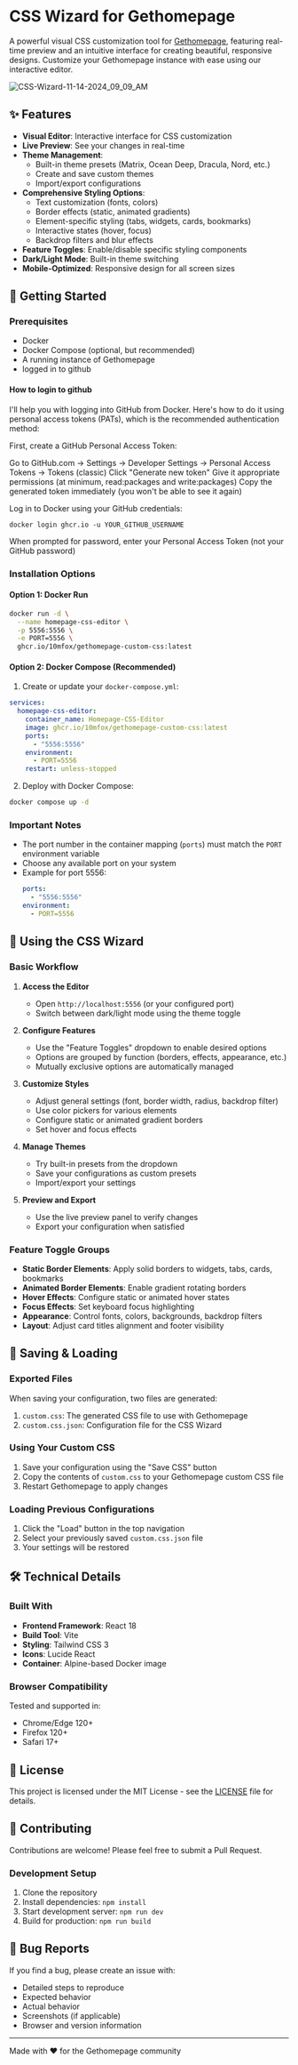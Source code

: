 # CSS Wizard for Gethomepage

A powerful visual CSS customization tool for [Gethomepage](https://github.com/gethomepage/homepage), featuring real-time preview and an intuitive interface for creating beautiful, responsive designs. Customize your Gethomepage instance with ease using our interactive editor.

![CSS-Wizard-11-14-2024_09_09_AM](https://github.com/user-attachments/assets/bd8487cc-5695-4ffc-b40f-8feccf613e26)

## ✨ Features

- **Visual Editor**: Interactive interface for CSS customization
- **Live Preview**: See your changes in real-time
- **Theme Management**:
  - Built-in theme presets (Matrix, Ocean Deep, Dracula, Nord, etc.)
  - Create and save custom themes
  - Import/export configurations
- **Comprehensive Styling Options**:
  - Text customization (fonts, colors)
  - Border effects (static, animated gradients)
  - Element-specific styling (tabs, widgets, cards, bookmarks)
  - Interactive states (hover, focus)
  - Backdrop filters and blur effects
- **Feature Toggles**: Enable/disable specific styling components
- **Dark/Light Mode**: Built-in theme switching
- **Mobile-Optimized**: Responsive design for all screen sizes

## 🚀 Getting Started

### Prerequisites

- Docker
- Docker Compose (optional, but recommended)
- A running instance of Gethomepage
- logged in to github

#### How to login to github
I'll help you with logging into GitHub from Docker. Here's how to do it using personal access tokens (PATs), which is the recommended authentication method:

First, create a GitHub Personal Access Token:

Go to GitHub.com → Settings → Developer Settings → Personal Access Tokens → Tokens (classic)
Click "Generate new token"
Give it appropriate permissions (at minimum, read:packages and write:packages)
Copy the generated token immediately (you won't be able to see it again)


Log in to Docker using your GitHub credentials:

```docker login ghcr.io -u YOUR_GITHUB_USERNAME```

When prompted for password, enter your Personal Access Token (not your GitHub password)

### Installation Options

#### Option 1: Docker Run

```bash
docker run -d \
  --name homepage-css-editor \
  -p 5556:5556 \
  -e PORT=5556 \
  ghcr.io/10mfox/gethomepage-custom-css:latest
```

#### Option 2: Docker Compose (Recommended)

1. Create or update your `docker-compose.yml`:

```yaml
services:
  homepage-css-editor:
    container_name: Homepage-CSS-Editor
    image: ghcr.io/10mfox/gethomepage-custom-css:latest
    ports:
      - "5556:5556"
    environment:
      - PORT=5556
    restart: unless-stopped
```

2. Deploy with Docker Compose:

```bash
docker compose up -d
```

### Important Notes

- The port number in the container mapping (`ports`) must match the `PORT` environment variable
- Choose any available port on your system
- Example for port 5556:
  ```yaml
  ports:
    - "5556:5556"
  environment:
    - PORT=5556
  ```

## 🎨 Using the CSS Wizard

### Basic Workflow

1. **Access the Editor**
   - Open `http://localhost:5556` (or your configured port)
   - Switch between dark/light mode using the theme toggle

2. **Configure Features**
   - Use the "Feature Toggles" dropdown to enable desired options
   - Options are grouped by function (borders, effects, appearance, etc.)
   - Mutually exclusive options are automatically managed

3. **Customize Styles**
   - Adjust general settings (font, border width, radius, backdrop filter)
   - Use color pickers for various elements
   - Configure static or animated gradient borders
   - Set hover and focus effects

4. **Manage Themes**
   - Try built-in presets from the dropdown
   - Save your configurations as custom presets
   - Import/export your settings

5. **Preview and Export**
   - Use the live preview panel to verify changes
   - Export your configuration when satisfied

### Feature Toggle Groups

- **Static Border Elements**: Apply solid borders to widgets, tabs, cards, bookmarks
- **Animated Border Elements**: Enable gradient rotating borders
- **Hover Effects**: Configure static or animated hover states
- **Focus Effects**: Set keyboard focus highlighting
- **Appearance**: Control fonts, colors, backgrounds, backdrop filters
- **Layout**: Adjust card titles alignment and footer visibility

## 💾 Saving & Loading

### Exported Files

When saving your configuration, two files are generated:

1. `custom.css`: The generated CSS file to use with Gethomepage
2. `custom.css.json`: Configuration file for the CSS Wizard

### Using Your Custom CSS

1. Save your configuration using the "Save CSS" button
2. Copy the contents of `custom.css` to your Gethomepage custom CSS file
3. Restart Gethomepage to apply changes

### Loading Previous Configurations

1. Click the "Load" button in the top navigation
2. Select your previously saved `custom.css.json` file
3. Your settings will be restored

## 🛠 Technical Details

### Built With

- **Frontend Framework**: React 18
- **Build Tool**: Vite
- **Styling**: Tailwind CSS 3
- **Icons**: Lucide React
- **Container**: Alpine-based Docker image

### Browser Compatibility

Tested and supported in:
- Chrome/Edge 120+
- Firefox 120+
- Safari 17+

## 📝 License

This project is licensed under the MIT License - see the [LICENSE](LICENSE) file for details.

## 🤝 Contributing

Contributions are welcome! Please feel free to submit a Pull Request.

### Development Setup

1. Clone the repository
2. Install dependencies: `npm install`
3. Start development server: `npm run dev`
4. Build for production: `npm run build`

## 🐛 Bug Reports

If you find a bug, please create an issue with:
- Detailed steps to reproduce
- Expected behavior
- Actual behavior
- Screenshots (if applicable)
- Browser and version information

---

Made with ❤️ for the Gethomepage community
